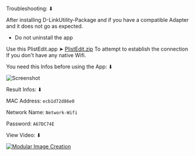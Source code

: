 Troubleshooting: ⬇︎

After installing D-LinkUtility-Package and if you have a compatible Adapter and it does not go as expected.
- Do not uninstall the app

Use this PlistEdit.app ➤ [PlistEdit.zip](https://github.com/chris1111/D-LinkUtility-Package/files/11861494/PlistEdit.zip) To attempt to establish the connection If you don't have any native Wifi.

You need this Infos before using the App: ⬇︎


![Screenshot](https://github.com/chris1111/D-LinkUtility-Package/assets/6248794/e625d41c-3652-4a90-bf51-eb833b8a0a4b)


Result Infos: ⬇︎

MAC Address:
`ecb1d72d86e0`

Network Name:
`Network-Wifi`

Password:
`A67DC74E`

View Video: ⬇︎

[![Modular Image Creation](https://github.com/chris1111/D-LinkUtility-Package/blob/main/Troubleshooting.png)](https://youtu.be/WvrGhCJda2c)
